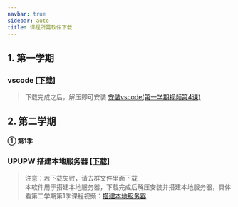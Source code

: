 ```yaml
---
navbar: true
sidebar: auto
title: 课程所需软件下载
---
```


## 1. 第一学期
### vscode <a href="https://docs-51yrc-com.oss-cn-hangzhou.aliyuncs.com/software/VSCodeUserSetup-x64-1.74.2.rar" title="下载和课程同一版本的vscode">[下载]</a>
> 下载完成之后，解压即可安装  <a href="https://study.163.com/course/courseLearn.htm?courseId=1213374826&share=2&shareId=480000002289674#/learn/video?lessonId=1285001250&courseId=1213374826" target="_blank" title="安装vscode(第一学期视频第4课)点击查看">安装vscode(第一学期视频第4课)</a>


## 2. 第二学期
####  ① 第1季
### UPUPW 搭建本地服务器 <a href="https://docs-51yrc-com.oss-cn-hangzhou.aliyuncs.com/software/UPUPW_ANK_W64_V1.1.8.rar" title="下载和课程同一版本的UPUPW">[下载]</a>
> 注意：若下载失败，请去群文件里面下载 <br/>
> 本软件用于搭建本地服务器，下载完成后解压安装并搭建本地服务器，具体看第二学期第1季课程视频：<a href="javascipt(void:0);" target="_blank" title="搭建本地服务器点击查看">搭建本地服务器</a> <br/>




